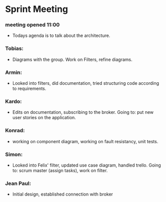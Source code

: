 # Sprint Meeting

### meeting opened 11:00

* Todays agenda is to talk about the architecture. 

### Tobias: 
* Diagrams with the group. Work on Filters, refine diagrams.

### Armin:
* Looked into filters, did documentation, tried structuring code according to requirements.

### Kardo:
* Edits on documentation, subscribing to the broker. Going to: put new user stories on the application.

### Konrad:
* working on component diagram,  working on fault resistancy, unit tests.

### Simon:
* Looked into Felix' filter, updated use case diagram, handled trello. Going to: scrum master (assign tasks), work on filter.

### Jean Paul:
* Initial design, established connection with broker